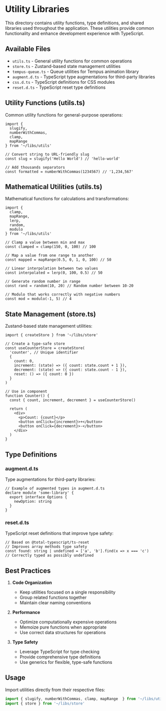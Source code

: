# Utility Libraries

This directory contains utility functions, type definitions, and shared libraries used throughout the application. These utilities provide common functionality and enhance development experience with TypeScript.

## Available Files

- `utils.ts` - General utility functions for common operations
- `store.ts` - Zustand-based state management utilities
- `tempus-queue.ts` - Queue utilities for Tempus animation library
- `augment.d.ts` - TypeScript type augmentations for third-party libraries
- `css.d.ts` - TypeScript definitions for CSS modules
- `reset.d.ts` - TypeScript reset type definitions

## Utility Functions (utils.ts)

Common utility functions for general-purpose operations:

```tsx
import { 
  slugify,
  numberWithCommas,
  clamp,
  mapRange
} from '~/libs/utils'

// Convert string to URL-friendly slug
const slug = slugify('Hello World') // 'hello-world'

// Add thousands separators
const formatted = numberWithCommas(1234567) // '1,234,567'
```

## Mathematical Utilities (utils.ts)

Mathematical functions for calculations and transformations:

```tsx
import { 
  clamp, 
  mapRange, 
  lerp,
  random,
  modulo
} from '~/libs/utils'

// Clamp a value between min and max
const clamped = clamp(150, 0, 100) // 100

// Map a value from one range to another
const mapped = mapRange(0.5, 0, 1, 0, 100) // 50

// Linear interpolation between two values
const interpolated = lerp(0, 100, 0.5) // 50

// Generate random number in range
const rand = random(10, 20) // Random number between 10-20

// Modulo that works correctly with negative numbers
const mod = modulo(-1, 5) // 4
```

## State Management (store.ts)

Zustand-based state management utilities:

```tsx
import { createStore } from '~/libs/store'

// Create a type-safe store
const useCounterStore = createStore(
  'counter', // Unique identifier
  {
    count: 0,
    increment: (state) => ({ count: state.count + 1 }),
    decrement: (state) => ({ count: state.count - 1 }),
    reset: () => ({ count: 0 })
  }
)

// Use in component
function Counter() {
  const { count, increment, decrement } = useCounterStore()
  
  return (
    <div>
      <p>Count: {count}</p>
      <button onClick={increment}>+</button>
      <button onClick={decrement}>-</button>
    </div>
  )
}
```

## Type Definitions

### augment.d.ts

Type augmentations for third-party libraries:

```tsx
// Example of augmented types in augment.d.ts
declare module 'some-library' {
  export interface Options {
    newOption: string
  }
}
```

### reset.d.ts

TypeScript reset definitions that improve type safety:

```tsx
// Based on @total-typescript/ts-reset
// Improves array methods type safety
const found: string | undefined = ['a', 'b'].find(x => x === 'c')
// Correctly typed as possibly undefined
```

## Best Practices

1. **Code Organization**
   - Keep utilities focused on a single responsibility
   - Group related functions together
   - Maintain clear naming conventions

2. **Performance**
   - Optimize computationally expensive operations
   - Memoize pure functions when appropriate
   - Use correct data structures for operations

3. **Type Safety**
   - Leverage TypeScript for type checking
   - Provide comprehensive type definitions
   - Use generics for flexible, type-safe functions

## Usage

Import utilities directly from their respective files:

```typescript
import { slugify, numberWithCommas, clamp, mapRange  } from '~/libs/utils'
import { store } from '~/libs/store'
```
